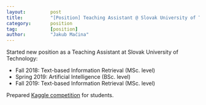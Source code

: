 ```yaml
---
layout:     	post
title:      	"[Position] Teaching Assistant @ Slovak University of Technology"
category:		position
tag:			[position]
author:     	"Jakub Mačina"
---
```

<!--more-->

Started new position as a Teaching Assistant at Slovak University of Technology:

- Fall 2018: Text-based Information Retrieval (MSc. level)
- Spring 2019: Artificial Intelligence (BSc. level)
- Fall 2019: Text-based Information Retrieval (MSc. level)

Prepared [Kaggle competition](https://www.kaggle.com/c/vi-challenge-20192020/overview) for students.

